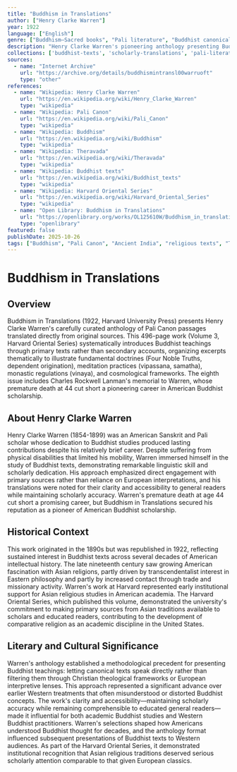 ```yaml
---
title: "Buddhism in Translations"
author: ["Henry Clarke Warren"]
year: 1922
language: ["English"]
genre: ["Buddhism—Sacred books", "Pali literature", "Buddhist canonical texts"]
description: "Henry Clarke Warren's pioneering anthology presenting Buddhist canonical texts to American audiences through carefully selected Pali Canon passages illustrating fundamental doctrines, meditation practices, and monastic life. Revolutionary for emphasizing direct engagement with primary sources rather than European interpretations, arranged thematically to provide systematic overview from teachings on suffering and impermanence to detailed meditation instructions. Part of Harvard Oriental Series, representing early institutional support for Asian religious studies in American academia."
collections: ['buddhist-texts', 'scholarly-translations', 'pali-literature']
sources:
  - name: "Internet Archive"
    url: "https://archive.org/details/buddhismintransl00warruoft"
    type: "other"
references:
  - name: "Wikipedia: Henry Clarke Warren"
    url: "https://en.wikipedia.org/wiki/Henry_Clarke_Warren"
    type: "wikipedia"
  - name: "Wikipedia: Pali Canon"
    url: "https://en.wikipedia.org/wiki/Pali_Canon"
    type: "wikipedia"
  - name: "Wikipedia: Buddhism"
    url: "https://en.wikipedia.org/wiki/Buddhism"
    type: "wikipedia"
  - name: "Wikipedia: Theravada"
    url: "https://en.wikipedia.org/wiki/Theravada"
    type: "wikipedia"
  - name: "Wikipedia: Buddhist texts"
    url: "https://en.wikipedia.org/wiki/Buddhist_texts"
    type: "wikipedia"
  - name: "Wikipedia: Harvard Oriental Series"
    url: "https://en.wikipedia.org/wiki/Harvard_Oriental_Series"
    type: "wikipedia"
  - name: "Open Library: Buddhism in Translations"
    url: "https://openlibrary.org/works/OL125610W/Buddhism_in_translations"
    type: "openlibrary"
featured: false
publishDate: 2025-10-26
tags: ["Buddhism", "Pali Canon", "Ancient India", "religious texts", "Theravada Buddhism", "canonical texts", "scholarly translation", "digital heritage", "public domain"]
---
```


# Buddhism in Translations

## Overview

Buddhism in Translations (1922, Harvard University Press) presents Henry Clarke Warren's carefully curated anthology of Pali Canon passages translated directly from original sources. This 496-page work (Volume 3, Harvard Oriental Series) systematically introduces Buddhist teachings through primary texts rather than secondary accounts, organizing excerpts thematically to illustrate fundamental doctrines (Four Noble Truths, dependent origination), meditation practices (vipassana, samatha), monastic regulations (vinaya), and cosmological frameworks. The eighth issue includes Charles Rockwell Lanman's memorial to Warren, whose premature death at 44 cut short a pioneering career in American Buddhist scholarship.

## About Henry Clarke Warren

Henry Clarke Warren (1854-1899) was an American Sanskrit and Pali scholar whose dedication to Buddhist studies produced lasting contributions despite his relatively brief career. Despite suffering from physical disabilities that limited his mobility, Warren immersed himself in the study of Buddhist texts, demonstrating remarkable linguistic skill and scholarly dedication. His approach emphasized direct engagement with primary sources rather than reliance on European interpretations, and his translations were noted for their clarity and accessibility to general readers while maintaining scholarly accuracy. Warren's premature death at age 44 cut short a promising career, but Buddhism in Translations secured his reputation as a pioneer of American Buddhist scholarship.

## Historical Context

This work originated in the 1890s but was republished in 1922, reflecting sustained interest in Buddhist texts across several decades of American intellectual history. The late nineteenth century saw growing American fascination with Asian religions, partly driven by transcendentalist interest in Eastern philosophy and partly by increased contact through trade and missionary activity. Warren's work at Harvard represented early institutional support for Asian religious studies in American academia. The Harvard Oriental Series, which published this volume, demonstrated the university's commitment to making primary sources from Asian traditions available to scholars and educated readers, contributing to the development of comparative religion as an academic discipline in the United States.

## Literary and Cultural Significance

Warren's anthology established a methodological precedent for presenting Buddhist teachings: letting canonical texts speak directly rather than filtering them through Christian theological frameworks or European interpretive lenses. This approach represented a significant advance over earlier Western treatments that often misunderstood or distorted Buddhist concepts. The work's clarity and accessibility—maintaining scholarly accuracy while remaining comprehensible to educated general readers—made it influential for both academic Buddhist studies and Western Buddhist practitioners. Warren's selections shaped how Americans understood Buddhist thought for decades, and the anthology format influenced subsequent presentations of Buddhist texts to Western audiences. As part of the Harvard Oriental Series, it demonstrated institutional recognition that Asian religious traditions deserved serious scholarly attention comparable to that given European classics.
